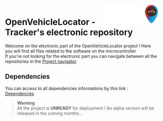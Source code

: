 <a href="https://github.com/eziocangialosi/OpenVehicleLocator">
    <img src="https://raw.githubusercontent.com/eziocangialosi/OVL-Documentation/master/images/OVL_logo_name_white.png" alt="OVL logo" title="OVL" align="right" height="60" />
</a>

# OpenVehicleLocator - Tracker's electronic repository
Welcome on the electronic part of the OpenVehicleLocator project ! Here you will find all files related to the software on the microcontroller <br>
If you're not looking for the electronic part you can navigate between all the repositories in the [Project navigator](https://github.com/eziocangialosi/OpenVehicleLocator#project-navigation).

## Dependencies
You can access to all dependencies informations by this link : [Dependencies](https://github.com/eziocangialosi/OVL-Documentation/blob/master/tracker-iot/dependencies.md)

> **Warning**<br>
> All the project is **UNREADY** for deployment ! An alpha version will be released in the coming months...
